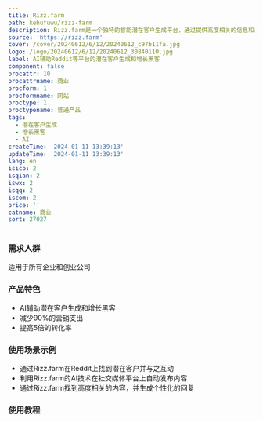 ```yaml
---
title: Rizz.farm
path: kehufuwu/rizz-farm
description: Rizz.farm是一个独特的智能潜在客户生成平台，通过提供高度相关的信息和故事情节，以一种独特的方式创造新的潜在客户。就像拥有一个营销专家团队一样。
source: 'https://rizz.farm'
cover: /cover/20240612/6/12/20240612_c97b11fa.jpg
logo: /logo/20240612/6/12/20240612_30840110.jpg
label: AI辅助Reddit等平台的潜在客户生成和增长黑客
component: false
procattr: 10
procattrname: 商业
procform: 1
procformname: 网站
proctype: 1
proctypename: 普通产品
tags:
  - 潜在客户生成
  - 增长黑客
  - AI
createTime: '2024-01-11 13:39:13'
updateTime: '2024-01-11 13:39:13'
lang: en
isicp: 2
isqian: 2
iswx: 2
isqq: 2
iscom: 2
price: ''
catname: 商业
sort: 27027
---
```




### 需求人群
适用于所有企业和创业公司

### 产品特色
- AI辅助潜在客户生成和增长黑客
- 减少90%的营销支出
- 提高5倍的转化率

### 使用场景示例
- 通过Rizz.farm在Reddit上找到潜在客户并与之互动
- 利用Rizz.farm的AI技术在社交媒体平台上自动发布内容
- 通过Rizz.farm找到高度相关的内容，并生成个性化的回复

### 使用教程


  
